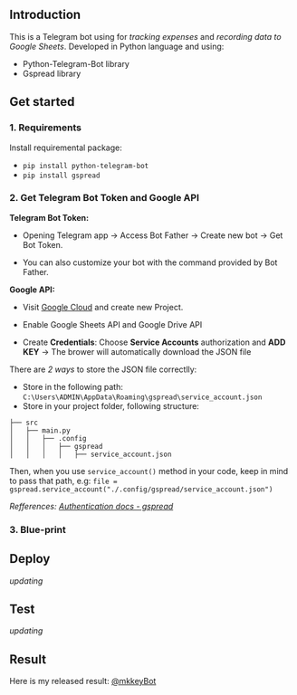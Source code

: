 ## Introduction
This is a Telegram bot using for *tracking expenses* and *recording data to Google Sheets*. 
Developed in Python language and using:
* Python-Telegram-Bot library
* Gspread library
  
## Get started

### 1. Requirements
Install requiremental package:
* `pip install python-telegram-bot`
* `pip install gspread`

### 2. Get Telegram Bot Token and Google API
**Telegram Bot Token:**

* <p>Opening Telegram app &#8594; Access Bot Father &#8594; Create new bot &#8594; Get Bot Token.</p>
* <p>You can also customize your bot with the command provided by Bot Father.</p>

**Google API:**
* <p>Visit <a href="https://console.cloud.google.com/">Google Cloud</a> and create new Project.</p>
* <p>Enable Google Sheets API and Google Drive API</p>
* <p>Create <b>Credentials</b>: Choose <b>Service Accounts</b> authorization and <b>ADD KEY</b> &#8594 The brower will automatically download the JSON file</p>
<p>There are <i>2 ways</i> to store the JSON file correctlly:</p>

* Store in the following path: `C:\Users\ADMIN\AppData\Roaming\gspread\service_account.json`
* Store in your project folder, following structure:
```
├── src
│   ├── main.py
│   │   ├── .config
│   │   │   ├── gspread
│   │   │   │   ├── service_account.json
```
Then, when you use `service_account()` method in your code, keep in mind to pass that path, e.g: `file = gspread.service_account("./.config/gspread/service_account.json")`

<p><i>Refferences: <a href="https://docs.gspread.org/en/latest/api/auth.html#gspread.auth.authorize">Authentication docs - gspread</a></i></p>

### 3. Blue-print



## Deploy

*updating*

## Test

*updating*

## Result

<p>Here is my released result: <a href="https://t.me/mkkeyBot">@mkkeyBot</a></p>

